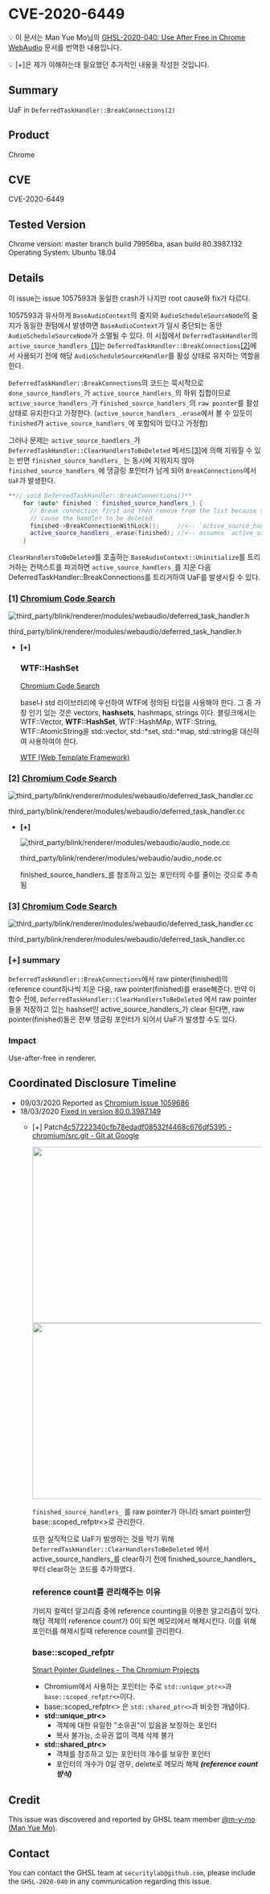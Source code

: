# CVE-2020-6449


💡 이 문서는 Man Yue Mo님의 [GHSL-2020-040: Use After Free in Chrome WebAudio](https://securitylab.github.com/advisories/GHSL-2020-040-chrome/) 문서를 번역한 내용입니다.   

💡 [+]은 제가 이해하는데 필요했던 추가적인 내용을 작성한 것입니다.   

## **Summary**

UaF in `DeferredTaskHandler::BreakConnections(2)`

## **Product**


Chrome

## **CVE**


CVE-2020-6449

## **Tested Version**


Chrome version: master branch build 79956ba, asan build 80.3987.132 Operating System: Ubuntu 18.04

## **Details**


이 issue는 issue 1057593과 동일한 crash가 나지만 root cause와 fix가 다르다.

1057593과 유사하게 `BaseAudioContext`의 중지와 `AudioScheduleSourceNode`의 중지가 동일한 퀀텀에서 발생하면 `BaseAudioContext`가 일시 중단되는 동안 `AudioScheduleSourceNode`가 소멸될 수 있다. 이 시점에서 `DeferredTaskHandler`의 `active_source_handlers_`[[1]](#1-chromium-code-search)는 `DeferredTaskHandler::BreakConnections`[[2]](#2-chromium-code-search)에서 사용되기 전에 해당 `AudioScheduleSourceHandler`를 활성 상태로 유지하는 역할을 한다.

`DeferredTaskHandler::BreakConnections`의 코드는 묵시적으로 `done_source_handlers_`가 `active_source_handlers_`의 하위 집합이므로 `active_source_handlers_`가 `finished_source_handlers_`의 `raw pointer`를 활성 상태로 유지한다고 가정한다. (`active_source_handlers_.erase`에서 볼 수 있듯이 `finished`가 `active_source_handlers_`에 포함되어 있다고 가정함)

그러나 문제는 `active_source_handlers_`가 `DeferredTaskHandler::ClearHandlersToBeDeleted` 메서드[[3]](#3-chromium-code-search)에 의해 지워질 수 있는 반면 `finished_source_handlers_` 는 동시에 지워지지 않아 `finished_source_handlers_`에 댕글링 포인터가 남게 되어 `BreakConnections`에서 `UaF`가 발생한다.

```cpp
**// void DeferredTaskHandler::BreakConnections()**
	for (auto* finished : finished_source_handlers_) {
      // Break connection first and then remove from the list because that can
      // cause the handler to be deleted.
      finished->BreakConnectionWithLock();     //<-- `active_source_handlers_` may have been cleared, and finished is already freed
      active_source_handlers_.erase(finished); //<-- assumes `active_source_handlers_` contains finished
    }

```

`ClearHandlersToBeDeleted`를 호출하는 `BaseAudioContext::Uninitialize`를 트리거하는 컨텍스트를 파괴하면 `active_source_handlers_`를 지운 다음 DeferredTaskHandler::BreakConnections를 트리거하여 UaF를 발생시킬 수 있다.

### **[1]** [Chromium Code Search](https://source.chromium.org/chromium/chromium/src/+/bf433ad6dcfcaac460512bb45a53d5a2ea5356f9:third_party/blink/renderer/modules/webaudio/deferred_task_handler.h;l=255;drc=67e598a2ae32101acac19318c0c56830c12a303f?originalUrl=https:%2F%2Fcs.chromium.org%2F)

![third_party/blink/renderer/modules/webaudio/deferred_task_handler.h](img/Untitled.png)

third_party/blink/renderer/modules/webaudio/deferred_task_handler.h

- **[+]**
    
    ### WTF::HashSet
    
    [Chromium Code Search](https://source.chromium.org/chromium/chromium/src/+/master:third_party/blink/renderer/platform/wtf/hash_set.h)
    
    base나 std 라이브러리에 우선하여 WTF에 정의된 타입을 사용해야 한다. 그 중 가장 인기 있는 것은 vectors, **hashsets**, hashmaps, strings 이다. 블링크에서는 WTF::Vector, **WTF::HashSet**, WTF::HashMAp, WTF::String, WTF::AtomicString을 std::vector, std::*set, std::*map, std::string을 대신하여 사용하여야 한다.
    
    
    [WTF (Web Template Framework)](https://chromium.googlesource.com/chromium/src/+/refs/heads/main/third_party/blink/renderer/platform/wtf/README.md)
    

### **[2]** [Chromium Code Search](https://source.chromium.org/chromium/chromium/src/+/bf433ad6dcfcaac460512bb45a53d5a2ea5356f9:third_party/blink/renderer/modules/webaudio/deferred_task_handler.cc;l=83;drc=67e598a2ae32101acac19318c0c56830c12a303f?originalUrl=https:%2F%2Fcs.chromium.org%2F)

![third_party/blink/renderer/modules/webaudio/deferred_task_handler.cc](img/Untitled%201.png)

third_party/blink/renderer/modules/webaudio/deferred_task_handler.cc

- **[+]**
    
    ![third_party/blink/renderer/modules/webaudio/audio_node.cc](img/Untitled%202.png)
    
    third_party/blink/renderer/modules/webaudio/audio_node.cc
    
    finished_source_handlers_를 참조하고 있는 포인터의 수를 줄이는 것으로 추측됨 
    

### **[3]** [Chromium Code Search](https://source.chromium.org/chromium/chromium/src/+/bf433ad6dcfcaac460512bb45a53d5a2ea5356f9:third_party/blink/renderer/modules/webaudio/deferred_task_handler.cc;l=361;drc=67e598a2ae32101acac19318c0c56830c12a303f;bpv=1;bpt=1?originalUrl=https:%2F%2Fcs.chromium.org%2F)

![third_party/blink/renderer/modules/webaudio/deferred_task_handler.cc](img/Untitled%203.png)

third_party/blink/renderer/modules/webaudio/deferred_task_handler.cc

### [+] **summary**
    
`DeferredTaskHandler::BreakConnections`에서 raw pinter(finished)의 reference count하나씩 지운 다음, raw pointer(finished)를 erase해준다. 만약 이 함수 전에, `DeferredTaskHandler::ClearHandlersToBeDeleted` 에서 raw pointer들을 저장하고 있는 hashset인 active_source_handlers_가 clear 된다면, raw pointer(finished)들은 전부 댕글링 포인터가 되어서 UaF가 발생할 수도 있다.
    

### **Impact**

Use-after-free in renderer.

## **Coordinated Disclosure Timeline**


- 09/03/2020 Reported as [Chromium Issue 1059686](https://bugs.chromium.org/p/chromium/issues/detail?id=1059686)
- 18/03/2020 [Fixed in version 80.0.3987.149](https://chromereleases.googleblog.com/2020/03/stable-channel-update-for-desktop_18.html)
    - [+] Patch[4c57222340cfb78edadf08532f4468c676df5395 - chromium/src.git - Git at Google](https://chromium.googlesource.com/chromium/src.git/+/4c57222340cfb78edadf08532f4468c676df5395)
	
        <img src="./img/Untitled%204.png" width="500" height="350" /><img src="./img/Untitled%204.png" width="500" height="350" />


        `finished_source_handlers_` 를 raw pointer가 아니라 smart pointer인 base::scoped_refptr<>로 관리한다.
        
        또한 실직적으로 UaF가 발생하는 것을 막기 위해 `DeferredTaskHandler::ClearHandlersToBeDeleted` 에서 active_source_handlers_를 clear하기 전에 finished_source_handlers_부터 clear하는 코드를 추가하였다.
        
        ### reference count를 관리해주는 이유
        
        가비지 컬렉터 알고리즘 중에 reference counting을 이용한 알고리즘이 있다. 해당 객체의 reference count가 0이 되면 메모리에서 해제시킨다. 이를 위해 포인터를 해제시킬때 reference count를 관리한다.
        
        ### base::scoped_refptr
        
        [Smart Pointer Guidelines - The Chromium Projects](https://www.chromium.org/developers/smart-pointer-guidelines)
        
        - Chromium에서 사용하는 포인터는 주로 `std::unique_ptr<>`과 `base::scoped_refptr<>`이다.
        - base::scoped_refptr<> 은 `std::shared_ptr<>`과 비슷한 개념이다.
        - **std::unique_ptr<>**
            - 객체에 대한 유일한 "소유권"이 있음을 보장하는 포인터
            - 복사 불가능, 소유권 없이 객체 삭제 불가
        - **std::shared_ptr<>**
            - 객체를 참조하고 있는 포인터의 개수를 보유한 포인터
            - 포인터의 개수가 0일 경우, delete로 메모리 해제 ***(reference count 방식)***
                
                

## **Credit**


This issue was discovered and reported by GHSL team member [@m-y-mo (Man Yue Mo)](https://github.com/m-y-mo).

## **Contact**


You can contact the GHSL team at `securitylab@github.com`, please include the `GHSL-2020-040` in any communication regarding this issue.
